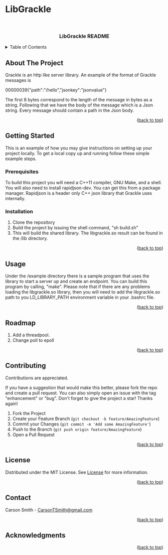 # LibGrackle

<!-- Improved compatibility of back to top link: See: https://github.com/othneildrew/Best-README-Template/pull/73 -->
<a name="readme-top"></a>


<!-- PROJECT LOGO -->
<br />
<div align="center">
  <h3 align="center">LibGrackle README</h3>
</div>



<!-- TABLE OF CONTENTS -->
<details>
  <summary>Table of Contents</summary>
  <ol>
    <li>
      <a href="#about-the-project">About The Project</a>
    </li>
    <li>
      <a href="#getting-started">Getting Started</a>
      <ul>
        <li><a href="#prerequisites">Prerequisites</a></li>
        <li><a href="#installation">Installation</a></li>
      </ul>
    </li>
    <li><a href="#usage">Usage</a></li>
    <li><a href="#roadmap">Roadmap</a></li>
    <li><a href="#contributing">Contributing</a></li>
    <li><a href="#license">License</a></li>
    <li><a href="#contact">Contact</a></li>
    <li><a href="#acknowledgments">Acknowledgments</a></li>
  </ol>
</details>



<!-- ABOUT THE PROJECT -->
## About The Project

Grackle is an http like server library. An example of the format of Grackle messages is

00000039{"path":"/hello","jsonkey":"jsonvalue"}

The first 8 bytes correspond to the length of the message in bytes as a string. Following that we have the body of the message which is a Json string.
Every message should contain a path in the Json body.

<p align="right">(<a href="#readme-top">back to top</a>)</p>


<!-- GETTING STARTED -->
## Getting Started

This is an example of how you may give instructions on setting up your project locally.
To get a local copy up and running follow these simple example steps.

### Prerequisites

To build this project you will need a C++11 compiler, GNU Make, and a shell. You will also need to install rapidjson-dev. You can get this from a package manager.
Rapidjson is a header only C++ json library that Grackle uses internally.

### Installation

1) Clone the repository
2) Build the project by issuing the shell command, "sh build.sh"
3) This will build the shared library. The libgrackle.so result can be found in the /lib directory.

<p align="right">(<a href="#readme-top">back to top</a>)</p>


<!-- USAGE EXAMPLES -->
## Usage

Under the /example directory there is a sample program that uses the library to start a server up and create an endpoint.
You can build this program by calling, "make".
Please note that if there are any problems loading the libgrackle.so library, then you will need to add the libgrackle.so path to you 
LD_LIBRARY_PATH environment variable in your .bashrc file.

<p align="right">(<a href="#readme-top">back to top</a>)</p>



<!-- ROADMAP -->
## Roadmap

1) Add a threadpool.
2) Change poll to epoll

<p align="right">(<a href="#readme-top">back to top</a>)</p>



<!-- CONTRIBUTING -->
## Contributing

Contributions are appreciated.

If you have a suggestion that would make this better, please fork the repo and create a pull request. You can also simply open an issue with the tag "enhancement" or "bug".
Don't forget to give the project a star! Thanks again!

1. Fork the Project
2. Create your Feature Branch (`git checkout -b feature/AmazingFeature`)
3. Commit your Changes (`git commit -m 'Add some AmazingFeature'`)
4. Push to the Branch (`git push origin feature/AmazingFeature`)
5. Open a Pull Request

<p align="right">(<a href="#readme-top">back to top</a>)</p>



<!-- LICENSE -->
## License

Distributed under the MIT License. See <a href="https://github.com/CarsonTSmith/LibGrackle/blob/main/LICENSE">License<a> for more information.

<p align="right">(<a href="#readme-top">back to top</a>)</p>



<!-- CONTACT -->
## Contact

Carson Smith - CarsonTSmith@gmail.com

<p align="right">(<a href="#readme-top">back to top</a>)</p>



<!-- ACKNOWLEDGMENTS -->
## Acknowledgments


<p align="right">(<a href="#readme-top">back to top</a>)</p>

